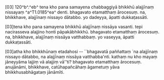 [03] 120^b^.^eb^ tena kho pana samayena chabbaggiyā bhikkhū alajjīnaṃ  nissayaṃ ^a^T1.0185^ea^ denti. bhagavato etamatthaṃ ārocesuṃ. na, bhikkhave, alajjīnaṃ nissayo dātabbo.   yo dadeyya, āpatti dukkaṭassāti.

[03]tena kho pana samayena bhikkhū alajjīnaṃ nissāya vasanti. tepi nacirasseva alajjino  honti pāpakābhikkhū. bhagavato etamatthaṃ ārocesuṃ. na, bhikkhave, alajjīnaṃ  nissāya vatthabbaṃ. yo vaseyya, āpatti dukkaṭassāti.

[03]atha kho bhikkhūnaṃ etadahosi -- ``bhagavatā paññattaṃ `na alajjīnaṃ nissayo dātabbo,  na alajjīnaṃ nissāya vatthabba'nti. kathaṃ nu kho mayaṃ jāneyyāma lajjiṃ vā alajjiṃ  vā''ti? bhagavato etamatthaṃ ārocesuṃ. anujānāmi, bhikkhave, catūhapañcāhaṃ  āgametuṃ yāva bhikkhusabhāgataṃ jānāmīti.